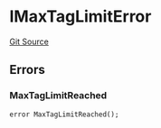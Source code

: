 # IMaxTagLimitError
[Git Source](https://github.com/thrackle-io/tron/blob/c915f21b8dd526456aab7e2f9388d412d287d507/src/interfaces/IErrors.sol)


## Errors
### MaxTagLimitReached

```solidity
error MaxTagLimitReached();
```

